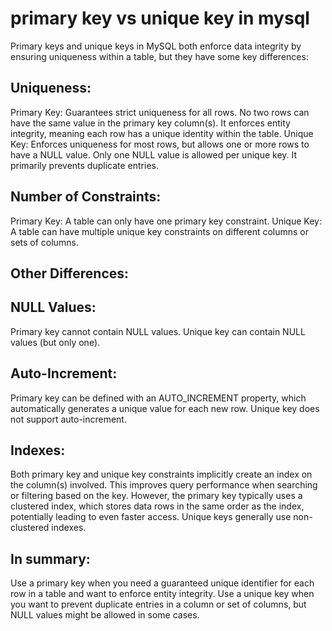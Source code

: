 















# primary key vs unique key in mysql

Primary keys and unique keys in MySQL both enforce data integrity by ensuring uniqueness within a table, but they have some key differences:

## Uniqueness:

Primary Key: Guarantees strict uniqueness for all rows. No two rows can have the same value in the primary key column(s). It enforces entity integrity, meaning each row has a unique identity within the table.
Unique Key: Enforces uniqueness for most rows, but allows one or more rows to have a NULL value. Only one NULL value is allowed per unique key. It primarily prevents duplicate entries.
## Number of Constraints:

Primary Key: A table can only have one primary key constraint.
Unique Key: A table can have multiple unique key constraints on different columns or sets of columns.
## Other Differences:

## NULL Values:
Primary key cannot contain NULL values.
Unique key can contain NULL values (but only one).
## Auto-Increment:
Primary key can be defined with an AUTO_INCREMENT property, which automatically generates a unique value for each new row.
Unique key does not support auto-increment.
## Indexes:
Both primary key and unique key constraints implicitly create an index on the column(s) involved. This improves query performance when searching or filtering based on the key.
However, the primary key typically uses a clustered index, which stores data rows in the same order as the index, potentially leading to even faster access. Unique keys generally use non-clustered indexes.
## In summary:

Use a primary key when you need a guaranteed unique identifier for each row in a table and want to enforce entity integrity.
Use a unique key when you want to prevent duplicate entries in a column or set of columns, but NULL values might be allowed in some cases.
